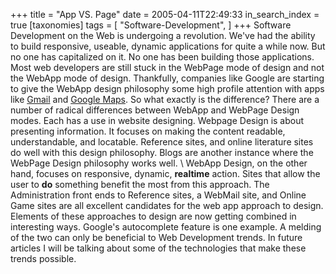 +++
title = "App VS. Page"
date = 2005-04-11T22:49:33
in_search_index = true
[taxonomies]
tags = [
"Software-Development",
]
+++
Software Development on the Web is undergoing a revolution. We've had the ability to build responsive, useable, dynamic applications for quite a while now. But no one has capitalized on it. No one has been building those applications. Most web developers are still stuck in the WebPage mode of design and not the WebApp mode of design. Thankfully, companies like Google are starting to give the WebApp design philosophy some high profile attention with apps like <a href="http://gmail.google.com">Gmail</a> and <a href="http://maps.google.com/">Google Maps</a>. So what exactly is the difference? There are a number of radical differences between WebApp and WebPage Design modes. Each has a use in website designing. Webpage Design is about presenting information. It focuses on making the content readable, understandable, and locatable. Reference sites, and online literature sites do well with this design philosophy. Blogs are another instance where the WebPage Design philosophy works well. \ WebApp Design, on the other hand, focuses on responsive, dynamic, <strong>realtime</strong> action. Sites that allow the user to <strong>do</strong> something benefit the most from this approach. The Administration front ends to Reference sites, a WebMail site, and Online Game sites are all excellent candidates for the web app approach to design. Elements of these approaches to design are now getting combined in interesting ways. Google's autocomplete feature is one example. A melding of the two can only be beneficial to Web Development trends. In future articles I will be talking about some of the technologies that make these trends possible.
